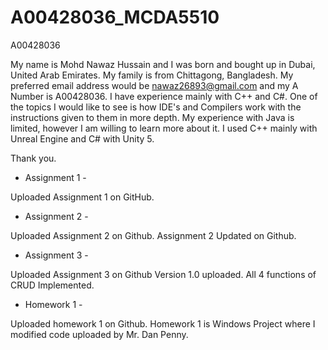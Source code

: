 # A00428036_MCDA5510
A00428036

My name is Mohd Nawaz Hussain and I was born and bought up in Dubai, United Arab Emirates. My family is from Chittagong, Bangladesh. My preferred email address would be nawaz26893@gmail.com and my A Number is A00428036. I have experience mainly with C++ and C#. One of the topics I would like to see is how IDE's and Compilers work with the instructions given to them in more depth. My experience with Java is limited, however I am willing to learn more about it. I used C++ mainly with Unreal Engine and C# with Unity 5.


Thank you.


- Assignment 1 -

Uploaded Assignment 1 on GitHub.

- Assignment 2 -

Uploaded Assignment 2 on Github.
Assignment 2 Updated on Github.

- Assignment 3 -

Uploaded Assignment 3 on Github
Version 1.0 uploaded. All 4 functions of CRUD Implemented.

- Homework 1 -

Uploaded homework 1 on Github. Homework 1 is Windows Project where I modified code uploaded by Mr. Dan Penny.

